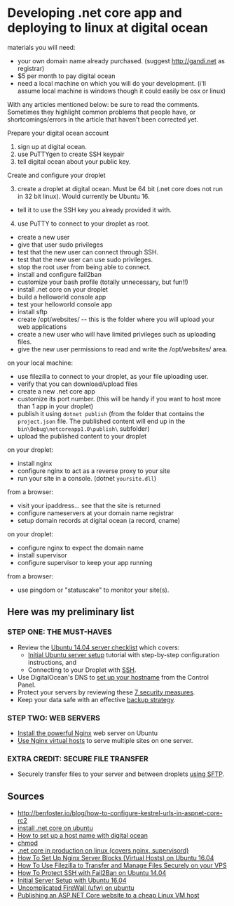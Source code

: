 ﻿# Developing .net core app and deploying to linux at digital ocean

materials you will need:

 * your own domain name already purchased. (suggest <http://gandi.net> as registrar)
 * $5 per month to pay digital ocean
 * need a local machine on which you will do your development. (i'll assume local machine is windows though it could easily be osx or linux)

With any articles mentioned below: be sure to read the comments. Sometimes they highlight common problems that people have, or shortcomings/errors in the article that haven't been corrected yet.

Prepare your digital ocean account

1. sign up at digital ocean.
2. use PuTTYgen to create SSH keypair
3. tell digital ocean about your public key.

Create and configure your droplet

3. create a droplet at digital ocean. Must be 64 bit (.net core does not run in 32 bit linux). Would currently be Ubuntu 16.
 * tell it to use the SSH key you already provided it with.
4. use PuTTY to connect to your droplet as root.

 * create a new user
 * give that user sudo privileges
 * test that the new user can connect through SSH.
 * test that the new user can use sudo privileges.
 * stop the root user from being able to connect.
 * install and configure fail2ban
 * customize your bash profile (totally unnecessary, but fun!!)
 * install .net core on your droplet
 * build a helloworld console app
 * test your helloworld console app
 * install sftp
 * create /opt/websites/ -- this is the folder where you will upload your web applications
 * create a new user who will have limited privileges such as uploading files.
 * give the new user permissions to read and write the /opt/websites/ area.

on your local machine:

 * use filezilla to connect to your droplet, as your file uploading user.
 * verify that you can download/upload files
 * create a new .net core app
 * customize its port number. (this will be handy if you want to host more than 1 app in your droplet)
 * publish it using `dotnet publish` (from the folder that contains the `project.json` file. The published content will end up in the `bin\Debug\netcoreapp1.0\publish\` subfolder)
 * upload the published content to your droplet

on your droplet:

 * install nginx
 * configure nginx to act as a reverse proxy to your site
 * run your site in a console. (dotnet `yoursite.dll`)

from a browser:

 * visit your ipaddress... see that the site is returned
 * configure nameservers at your domain name registrar
 * setup domain records at digital ocean (a record, cname)

on your droplet:

 * configure nginx to expect the domain name
 * install supervisor
 * configure supervisor to keep your app running

from a browser:

 * use pingdom or "statuscake" to monitor your site(s).

## Here was my preliminary list

### STEP ONE: THE MUST-HAVES

 * Review the [Ubuntu 14.04 server checklist](https://www.digitalocean.com/community/tutorial_series/new-ubuntu-14-04-server-checklist) which covers:
   * [Initial Ubuntu server setup](https://www.digitalocean.com/community/tutorials/initial-server-setup-with-ubuntu-14-04) tutorial with step-by-step configuration instructions, and
   * Connecting to your Droplet with [SSH](https://www.digitalocean.com/community/tutorials/how-to-connect-to-your-droplet-with-ssh).
 * Use DigitalOcean's DNS to [set up your hostname](https://www.digitalocean.com/community/tutorials/how-to-set-up-a-host-name-with-digitalocean) from the Control Panel.
 * Protect your servers by reviewing these [7 security measures](https://www.digitalocean.com/community/tutorials/7-security-measures-to-protect-your-servers).
 * Keep your data safe with an effective [backup strategy](https://www.digitalocean.com/community/tutorials/how-to-choose-an-effective-backup-strategy-for-your-vps).

### STEP TWO: WEB SERVERS

 * [Install the powerful Nginx](https://www.digitalocean.com/community/tutorials/how-to-install-nginx-on-ubuntu-14-04-lts) web server on Ubuntu
 * [Use Nginx virtual hosts](https://www.digitalocean.com/community/tutorials/how-to-set-up-nginx-server-blocks-virtual-hosts-on-ubuntu-14-04-lts) to serve multiple sites on one server.

### EXTRA CREDIT: SECURE FILE TRANSFER

 * Securely transfer files to your server and between droplets [using SFTP](https://www.digitalocean.com/community/tutorials/how-to-use-sftp-to-securely-transfer-files-with-a-remote-server).

## Sources

 * <http://benfoster.io/blog/how-to-configure-kestrel-urls-in-aspnet-core-rc2>
 * [install .net core on ubuntu](https://www.microsoft.com/net/core#ubuntu)
 * [How to set up a host name with digital ocean](https://www.digitalocean.com/community/tutorials/how-to-set-up-a-host-name-with-digitalocean)
 * [chmod](https://en.wikipedia.org/wiki/Chmod)
 * [.net core in production on linux (covers nginx, supervisord)](https://docs.asp.net/en/latest/publishing/linuxproduction.html)
 * [How To Set Up Nginx Server Blocks (Virtual Hosts) on Ubuntu 16.04](https://www.digitalocean.com/community/tutorials/how-to-set-up-nginx-server-blocks-virtual-hosts-on-ubuntu-16-04)
 * [How To Use Filezilla to Transfer and Manage Files Securely on your VPS](https://www.digitalocean.com/community/tutorials/how-to-use-filezilla-to-transfer-and-manage-files-securely-on-your-vps)
 * [How To Protect SSH with Fail2Ban on Ubuntu 14.04](https://www.digitalocean.com/community/tutorials/how-to-protect-ssh-with-fail2ban-on-ubuntu-14-04)
 * [Initial Server Setup with Ubuntu 16.04](https://www.digitalocean.com/community/tutorials/initial-server-setup-with-ubuntu-16-04)
 * [Uncomplicated FireWall (ufw) on ubuntu](https://help.ubuntu.com/12.04/serverguide/firewall.html)
 * [Publishing an ASP.NET Core website to a cheap Linux VM host](http://www.hanselman.com/blog/PublishingAnASPNETCoreWebsiteToACheapLinuxVMHost.aspx)
